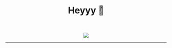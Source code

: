 <body>
  <center>
<h1 align="center">Heyyy 👋 </h1>
<br>

<br>

<!--    <p align="center"> 
<a href="https://github.com/antonkomarev/github-profile-views-counter">
    <img src="https://komarev.com/ghpvc/?username=pushpender-sh&style=for-the-badge">
</a>
</p>
    <br> -->
<div>
<div align="center">
<img src="https://media1.tenor.com/m/4ZH83CmHiK0AAAAd/levi-ackerman.gif">
</div>
<hr>
</div>
</div>
    </center>
</body>
